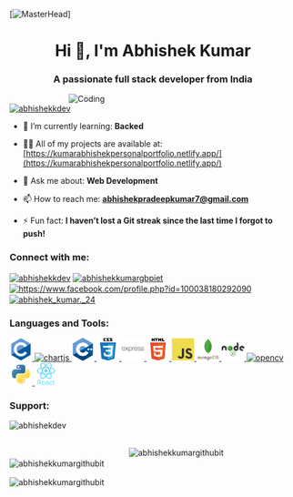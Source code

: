 [![MasterHead](https://media.licdn.com/dms/image/D563DAQFIJGy_J4EvYA/image-scale_191_1128/0/1666883668428?e=1675425600&v=beta&t=q5S0E-n5z-gDvzZPdOvK7oorksu-JESWk3DdbbvU2ss)]
<h1 align="center">Hi 👋, I'm Abhishek Kumar</h1>
<h3 align="center">A passionate full stack developer from India</h3>
<img align="right" alt="Coding" width="400" src="https://i.pinimg.com/originals/06/60/ef/0660efe82fa3da42ed56eef013171835.gif">

<p align="left"> <a href="https://twitter.com/abhishekkdev" target="blank"><img src="https://img.shields.io/twitter/follow/abhishekkdev?logo=twitter&style=for-the-badge" alt="abhishekkdev" /></a> </p>

- 🌱 I’m currently learning: **Backed**

- 👨‍💻 All of my projects are available at: [https://kumarabhishekpersonalportfolio.netlify.app/](https://kumarabhishekpersonalportfolio.netlify.app/)

- 💬 Ask me about: **Web Development**

- 📫 How to reach me: **abhishekpradeepkumar7@gmail.com**

- ⚡ Fun fact: **I haven’t lost a Git streak since the last time I forgot to push!**

<h3 align="left">Connect with me:</h3>
<p align="left">
<a href="https://twitter.com/abhishekkdev" target="blank"><img align="center" src="https://raw.githubusercontent.com/rahuldkjain/github-profile-readme-generator/master/src/images/icons/Social/twitter.svg" alt="abhishekkdev" height="30" width="40" /></a>
<a href="https://linkedin.com/in/abhishekkumargbpiet" target="blank"><img align="center" src="https://raw.githubusercontent.com/rahuldkjain/github-profile-readme-generator/master/src/images/icons/Social/linked-in-alt.svg" alt="abhishekkumargbpiet" height="30" width="40" /></a>
<a href="https://fb.com/https://www.facebook.com/profile.php?id=100038180292090" target="blank"><img align="center" src="https://raw.githubusercontent.com/rahuldkjain/github-profile-readme-generator/master/src/images/icons/Social/facebook.svg" alt="https://www.facebook.com/profile.php?id=100038180292090" height="30" width="40" /></a>
<a href="https://instagram.com/abhishek_kumar._24" target="blank"><img align="center" src="https://raw.githubusercontent.com/rahuldkjain/github-profile-readme-generator/master/src/images/icons/Social/instagram.svg" alt="abhishek_kumar._24" height="30" width="40" /></a>
</p>

<h3 align="left">Languages and Tools:</h3>
<p align="left"> <a href="https://www.cprogramming.com/" target="_blank" rel="noreferrer"> <img src="https://raw.githubusercontent.com/devicons/devicon/master/icons/c/c-original.svg" alt="c" width="40" height="40"/> </a> <a href="https://www.chartjs.org" target="_blank" rel="noreferrer"> <img src="https://www.chartjs.org/media/logo-title.svg" alt="chartjs" width="40" height="40"/> </a> <a href="https://www.w3schools.com/cpp/" target="_blank" rel="noreferrer"> <img src="https://raw.githubusercontent.com/devicons/devicon/master/icons/cplusplus/cplusplus-original.svg" alt="cplusplus" width="40" height="40"/> </a> <a href="https://www.w3schools.com/css/" target="_blank" rel="noreferrer"> <img src="https://raw.githubusercontent.com/devicons/devicon/master/icons/css3/css3-original-wordmark.svg" alt="css3" width="40" height="40"/> </a> <a href="https://expressjs.com" target="_blank" rel="noreferrer"> <img src="https://raw.githubusercontent.com/devicons/devicon/master/icons/express/express-original-wordmark.svg" alt="express" width="40" height="40"/> </a> <a href="https://www.w3.org/html/" target="_blank" rel="noreferrer"> <img src="https://raw.githubusercontent.com/devicons/devicon/master/icons/html5/html5-original-wordmark.svg" alt="html5" width="40" height="40"/> </a> <a href="https://developer.mozilla.org/en-US/docs/Web/JavaScript" target="_blank" rel="noreferrer"> <img src="https://raw.githubusercontent.com/devicons/devicon/master/icons/javascript/javascript-original.svg" alt="javascript" width="40" height="40"/> </a> <a href="https://www.mongodb.com/" target="_blank" rel="noreferrer"> <img src="https://raw.githubusercontent.com/devicons/devicon/master/icons/mongodb/mongodb-original-wordmark.svg" alt="mongodb" width="40" height="40"/> </a> <a href="https://nodejs.org" target="_blank" rel="noreferrer"> <img src="https://raw.githubusercontent.com/devicons/devicon/master/icons/nodejs/nodejs-original-wordmark.svg" alt="nodejs" width="40" height="40"/> </a> <a href="https://opencv.org/" target="_blank" rel="noreferrer"> <img src="https://www.vectorlogo.zone/logos/opencv/opencv-icon.svg" alt="opencv" width="40" height="40"/> </a> <a href="https://www.python.org" target="_blank" rel="noreferrer"> <img src="https://raw.githubusercontent.com/devicons/devicon/master/icons/python/python-original.svg" alt="python" width="40" height="40"/> </a> <a href="https://reactjs.org/" target="_blank" rel="noreferrer"> <img src="https://raw.githubusercontent.com/devicons/devicon/master/icons/react/react-original-wordmark.svg" alt="react" width="40" height="40"/> </a> </p>

<h3 align="left">Support:</h3>
<p><a href="https://www.buymeacoffee.com/abhishekdev"> <img align="left" src="https://cdn.buymeacoffee.com/buttons/v2/default-yellow.png" height="50" width="210" alt="abhishekdev" /></a></p><br><br>

<p><img align="left" src="https://github-readme-stats.vercel.app/api/top-langs?username=abhishekkumargithubit&show_icons=true&locale=en&layout=compact" alt="abhishekkumargithubit" /></p>

<p>&nbsp;<img align="center" src="https://github-readme-stats.vercel.app/api?username=abhishekkumargithubit&show_icons=true&locale=en" alt="abhishekkumargithubit" /></p>

<p><img align="center" src="https://github-readme-streak-stats.herokuapp.com/?user=abhishekkumargithubit&" alt="abhishekkumargithubit" /></p>
